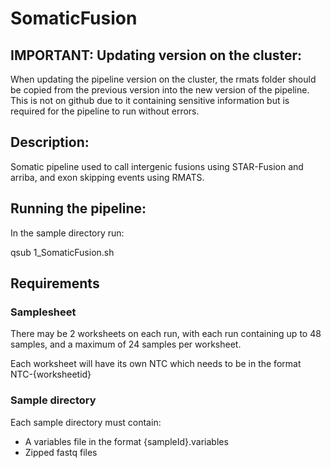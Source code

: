# SomaticFusion


## IMPORTANT: Updating version on the cluster:
When updating the pipeline version on the cluster, the rmats folder should be copied from the previous version into the new version of the pipeline. This is not on github due to it containing sensitive information but is required for the pipeline to run without errors.


## Description:

Somatic pipeline used to call intergenic fusions using STAR-Fusion and arriba, and exon skipping events using RMATS.



## Running the pipeline:

In the sample directory run:

qsub 1_SomaticFusion.sh


## Requirements
  
### Samplesheet

There may be 2 worksheets on each run, with each run containing up to 48 samples, and a maximum of 24 samples per worksheet. 

Each worksheet will have its own NTC which needs to be in the format NTC-{worksheetid}
  
  
### Sample directory

Each sample directory must contain:
- A variables file in the format {sampleId}.variables
- Zipped fastq files

